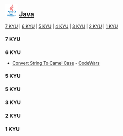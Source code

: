 ## <img src="https://raw.githubusercontent.com/devicons/devicon/master/icons/java/java-original.svg" alt="java" width="40" height="40"/> [Java](Java/README.md)

[7 KYU](#7KYU) | [6 KYU](#6KYU) | [5 KYU](#5KYU) | [4 KYU](#4KYU) | [3 KYU](#3KYU) | [2 KYU](#2KYU) | [1 KYU](#1KYU)


### <a name="7KYU">7 KYU</a>

### <a name="6KYU">6 KYU</a>
- [Convert String To Camel Case](7KYU/ConvertStringToCamelCase.java) - [CodeWars](https://www.codewars.com/kata/517abf86da9663f1d2000003)

### <a name="5KYU">5 KYU</a>

### <a name="4KYU">5 KYU</a>

### <a name="3KYU">3 KYU</a>

### <a name="2KYU">2 KYU</a>

### <a name="1KYU">1 KYU</a>